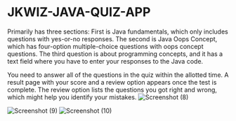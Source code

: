 # JKWIZ-JAVA-QUIZ-APP
Primarily has three sections: 
First is Java fundamentals, which only includes questions with yes-or-no responses. 
The second is Java Oops Concept, which has four-option multiple-choice questions with oops concept questions.
The third question is about programming concepts, and it has a text field where you have to enter your responses to the Java code. 

You need to answer all of the questions in the quiz within the allotted time.  A result page with your score and a review option appears once the test is complete. 
The review option lists the questions you got right and wrong, which might help you identify your mistakes. 
![Screenshot (8)](https://github.com/gupta06rashika/JKWIZ-JAVA-QUIZ-APP/assets/48640022/5d720df5-7961-4fad-af6a-8e3cfce81021)

![Screenshot (9)](https://github.com/gupta06rashika/JKWIZ-JAVA-QUIZ-APP/assets/48640022/74efb2a8-d5a7-42f0-929a-df7c4979e74c)
![Screenshot (10)](https://github.com/gupta06rashika/JKWIZ-JAVA-QUIZ-APP/assets/48640022/07598842-74a9-43e3-bc23-f2873cad22c1)
